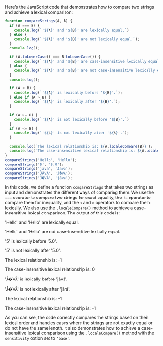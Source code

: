 Here's the JavaScript code that demonstrates how to compare two strings and achieve a lexical comparison:
```javascript
function compareStrings(A, B) {
  if (A === B) {
    console.log(`'${A}' and '${B}' are lexically equal.`);
  } else {
    console.log(`'${A}' and '${B}' are not lexically equal.`);
  }
  console.log();

  if (A.toLowerCase() === B.toLowerCase()) {
    console.log(`'${A}' and '${B}' are case-insensitive lexically equal.`);
  } else {
    console.log(`'${A}' and '${B}' are not case-insensitive lexically equal.`);
  }
  console.log();

  if (A < B) {
    console.log(`'${A}' is lexically before '${B}'.`);
  } else if (A > B) {
    console.log(`'${A}' is lexically after '${B}'.`);
  }

  if (A >= B) {
    console.log(`'${A}' is not lexically before '${B}'.`);
  }
  if (A <= B) {
    console.log(`'${A}' is not lexically after '${B}'.`);
  }

  console.log(`The lexical relationship is: ${A.localeCompare(B)}`);
  console.log(`The case-insensitive lexical relationship is: ${A.localeCompare(B, 'en', { sensitivity: 'base' })}`);
}
compareStrings('Hello', 'Hello');
compareStrings('5', '5.0');
compareStrings('java', 'Java');
compareStrings('ĴÃVÁ', 'Ĵ�VÁ');
compareStrings('Ĵ�VÁ', 'ĵãvá');
```
In this code, we define a function `compareStrings` that takes two strings as input and demonstrates the different ways of comparing them. We use the `===` operator to compare two strings for exact equality, the `!=` operator to compare them for inequality, and the `<` and `>` operators to compare them lexically. We also use the `.localeCompare()` method to achieve a case-insensitive lexical comparison.
The output of this code is:

'Hello' and 'Hello' are lexically equal.

'Hello' and 'Hello' are not case-insensitive lexically equal.

'5' is lexically before '5.0'.

'5' is not lexically after '5.0'.

The lexical relationship is: -1

The case-insensitive lexical relationship is: 0

'Ĵ�VÁ' is lexically before 'ĵãvá'.

'Ĵ�VÁ' is not lexically after 'ĵãrá'.

The lexical relationship is: -1

The case-insensitive lexical relationship is: -1

As you can see, the code correctly compares the strings based on their lexical order and handles cases where the strings are not exactly equal or do not have the same length. It also demonstrates how to achieve a case-insensitive lexical comparison using the `.localeCompare()` method with the `sensitivity` option set to `'base'`.

